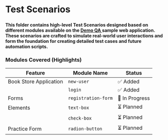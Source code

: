 # <h1>Test Scenarios</h1>

### <h4> This folder contains high-level Test Scenarios designed based on different modules available on the <a href="https://demoqa.com/login"> Demo QA </a> sample web application. These scenarios are crafted to simulate real-world user interactions and form the foundation for creating detailed test cases and future automation scripts.</h4>

### Modules Covered (Highlights)

|    Feature              |    Module Name         |    Status     |
|-------------------------|------------------------|---------------|
| Book Store Application  | `new-user`             | ✅ Added      |
|                         | `login`                | ✅ Added      |
| Forms                   | `registration-form`    | 🔄 In Progress |
| Elements                | `text-box`             | ⏳ Planned     |
|                         | `check-box`            | ⏳ Planned     |
| Practice Form           | `radion-button`        | ⏳ Planned     |

